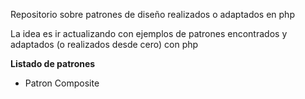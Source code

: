 Repositorio sobre patrones de diseño realizados o adaptados en php

La idea es ir actualizando con ejemplos de patrones encontrados y adaptados (o realizados desde cero) con php

**Listado de patrones**

- Patron Composite